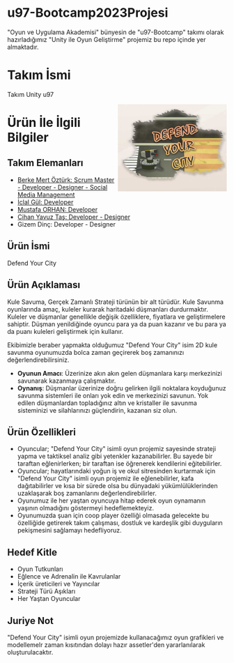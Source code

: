 # u97-Bootcamp2023Projesi
"Oyun ve Uygulama Akademisi" bünyesin de "u97-Bootcamp" takımı olarak hazırladığımız "Unity ile Oyun Geliştirme" projemiz bu repo içinde yer almaktadır.

# **Takım İsmi**

Takım Unity u97

<img align="right" width="250" height="200" src="https://github.com/StarLordBerke4/u97-Bootcamp2023Projesi/blob/main/Proje%20Y%C3%B6netimi/%C4%B0mages/Logo.png">

# Ürün İle İlgili Bilgiler

## Takım Elemanları
- [Berke Mert Öztürk: Scrum Master - Developer - Designer - Social Media Management](https://www.linkedin.com/in/starlordberke/)
- [İclal Gül: Developer](https://www.linkedin.com/in/iclal-g%C3%BCl-/)
- [Mustafa ORHAN: Developer](https://github.com/Mustafaorhan0)
- [Cihan Yavuz Taş: Developer - Designer](https://www.linkedin.com/in/cyavuztas/)
- Gizem Dinç: Developer - Designer

## Ürün İsmi
Defend Your City

## Ürün Açıklaması
Kule Savuma, Gerçek Zamanlı Strateji türünün bir alt türüdür. Kule Savunma oyunlarında amaç, kuleler kurarak haritadaki düşmanları durdurmaktır. Kuleler ve düşmanlar genellikle değişik özelliklere, fiyatlara ve geliştirmelere sahiptir. Düşman yenildiğinde oyuncu para ya da puan kazanır ve bu para ya da puanı kuleleri geliştirmek için kullanır.

Ekibimizle beraber yapmakta olduğumuz "Defend Your City" isim 2D kule savunma oyunumuzda bolca zaman geçirerek boş zamanınızı değerlendirebilirsiniz.

- **Oyunun Amacı**: Üzerinize akın akın gelen düşmanlara karşı merkezinizi savunarak kazanmaya çalışmaktır. 
- **Oynanış**: Düşmanlar üzerinize doğru gelirken ilgili noktalara koyduğunuz savunma sistemleri ile onları yok edin ve merkezinizi savunun. Yok edilen düşmanlardan topladığınız altın ve kristaller ile savunma sisteminizi ve silahlarınızı güçlendirin, kazanan siz olun.

## Ürün Özellikleri
- Oyuncular; "Defend Your City" isimli oyun projemiz sayesinde strateji yapma ve taktiksel analiz gibi yetenkler kazanabilirler. Bu sayede bir taraftan eğlenirlerken; bir taraftan ise öğrenerek kendilerini eğitebilirler.
- Oyuncular; hayatlarındaki yoğun iş ve okul sitresinden kurtarmak için "Defend Your City" isimli oyun projemiz ile eğlenebilirler, kafa dağıtabilirler ve kısa bir sürede olsa bu dünyadaki yükümlülüklerinden uzaklaşarak boş zamanlarını değerlendirebilirler.
- Oyunumuz ile her yaştan oyuncuya hitap ederek oyun oynamanın yaşının olmadığını göstermeyi hedeflemekteyiz.
- Oyunumuzda şuan için coop player özelliği olmasada gelecekte bu özelliğide getirerek takım çalışması, dostluk ve kardeşlik gibi duyguların pekişmesini sağlamayı hedefliyoruz. 


## Hedef Kitle
- Oyun Tutkunları
- Eğlence ve Adrenalin ile Kavrulanlar
- İçerik üreticileri ve Yayıncılar
- Strateji Türü Aşıkları 
- Her Yaştan Oyuncular

## Juriye Not
"Defend Your City" isimli oyun projemizde kullanacağımız oyun grafikleri ve modellemelr zaman kısıtından dolayı hazır assetler'den yararlanılarak oluşturulacaktır.

